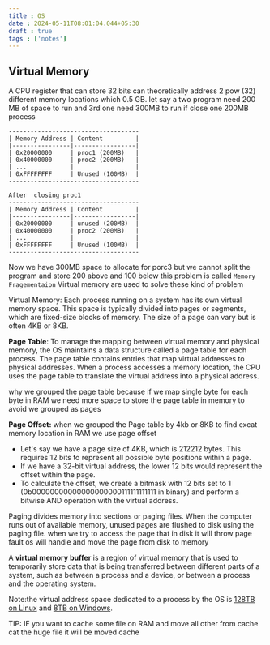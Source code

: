 ```yaml
---
title : OS
date : 2024-05-11T08:01:04.044+05:30
draft : true
tags : ['notes']
---
```



## Virtual Memory

  A CPU register that can store 32 bits can theoretically address 2 pow (32) different memory locations which 0.5 GB. let say a two program need 200 MB of space to run and 3rd one need 300MB to run if close one 200MB process 
  
```
------------------------------------
| Memory Address | Content         | 
|----------------|-----------------|
| 0x20000000     | proc1 (200MB)   |
| 0x40000000     | proc2 (200MB)   |
| ...            |                 |
| 0xFFFFFFFF     | Unused (100MB)  |
------------------------------------

After  closing proc1
------------------------------------
| Memory Address | Content         | 
|----------------|-----------------|
| 0x20000000     | unused (200MB)  |
| 0x40000000     | proc2 (200MB)   |
| ...            |                 |
| 0xFFFFFFFF     | Unused (100MB)  |
------------------------------------

```

Now we have 300MB space to allocate for porc3 but we cannot split the program and store 200 above and 100 below this problem is called `Memory Fragementaion` Virtual memory are used to solve these kind of problem

Virtual Memory: Each process running on a system has its own virtual memory space. This space is typically divided into pages or segments, which are fixed-size blocks of memory. The size of a page can vary but is often 4KB or 8KB.

 **Page Table**: To manage the mapping between virtual memory and physical memory, the OS maintains a data structure called a page table for each process. The page table contains entries that map virtual addresses to physical addresses. When a process accesses a memory location, the CPU uses the page table to translate the virtual address into a physical address.

why we grouped the page table because if we map single byte for each byte in RAM we need more space to store the page table in memory to avoid we grouped as pages

**Page Offset:** when we grouped the Page table by 4kb or 8KB to find excat memory location in RAM we use page offset
- Let's say we have a page size of 4KB, which is 212212 bytes. This requires 12 bits to represent all possible byte positions within a page.
- If we have a 32-bit virtual address, the lower 12 bits would represent the offset within the page.
- To calculate the offset, we create a bitmask with 12 bits set to 1 (0b00000000000000000000111111111111 in binary) and perform a bitwise AND operation with the virtual address.

Paging divides memory into sections or paging files. When the computer runs out of available memory, unused pages are flushed to disk using the paging file. when we try to access the page that in disk it will throw page fault os will handle and move the page from disk to memory

A **virtual memory buffer** is a region of virtual memory that is used to temporarily store data that is being transferred between different parts of a system, such as between a process and a device, or between a process and the operating system.

Note:the virtual address space dedicated to a process by the OS is [128TB on Linux](https://www.kernel.org/doc/html/latest/x86/x86_64/mm.html?ref=blog.meilisearch.com) and [8TB on Windows](https://techcommunity.microsoft.com/t5/windows-blog-archive/pushing-the-limits-of-windows-virtual-memory/ba-p/723750?ref=blog.meilisearch.com).



TIP: IF you want to cache some file on RAM and move all other from cache cat the huge file it will be moved cache 
